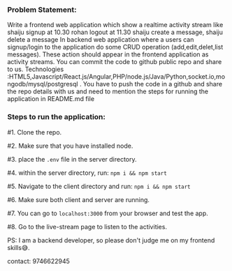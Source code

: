 ### Problem Statement:

Write a frontend web application which show a realtime activity stream like
shaiju signup at 10.30
rohan logout at 11.30
shaiju create a message, shaiju delete a message
In backend web application where a users can signup/login to the application do some CRUD operation (add,edit,delet,list messages).
These action should appear in the frontend application as activity streams. You can commit the code to github public repo and share to us. Technologies :HTML5,Javascript/React.js/Angular,PHP/node.js/Java/Python,socket.io,mongodb/mysql/postgresql .
You have to push the code in a github and share the repo details with us and need to mention the steps for running the application in README.md file

### Steps to run the application:

#1. Clone the repo.

#2. Make sure that you have installed node.

#3. place the `.env` file in the server directory.

#4. within the server directory, run: `npm i && npm start`

#5. Navigate to the client directory and run: `npm i && npm start`

#6. Make sure both client and server are running.

#7. You can go to `localhost:3000` from your browser and test the app.

#8. Go to the live-stream page to listen to the activities.

PS: I am a backend developer, so please don't judge me on my frontend skills😅.

contact: 9746622945
